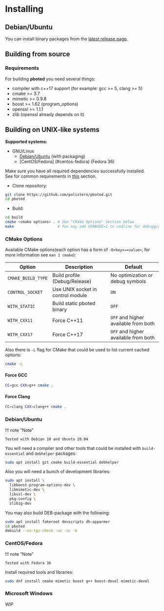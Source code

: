 # Installing

## Debian/Ubuntu

You can install binary packages from the [latest release page](https://github.com/polistern/pboted/releases/latest).

## Building from source

### Requirements

For building **pboted** you need several things:

* compiler with c++17 support (for example: gcc >= 5, clang >= 5)
* cmake >= 3.7
* mimetic >= 0.9.8
* boost >= 1.62 (program_options)
* openssl >= 1.1.1
* zlib (openssl already depends on it)

## Building on UNIX-like systems

**Supported systems:**

* GNU/Linux
    - [Debian/Ubuntu](#debian-ubuntu) (with packaging)
    - [CentOS/Fedora] (#centos-fedora) (Fedora 36)

Make sure you have all required dependencies successfully installed.  
See for common requirements in [this](#requirements) section.

- Clone repository:

```bash
git clone https://github.com/polistern/pboted.git
cd pboted
```

- Build:

```bash
cd build
cmake <cmake options> . # See "CMake Options" section below
make                    # You may add VERBOSE=1 to cmdline for debugging
```

### CMake Options

Available CMake options(each option has a form of `-D<key>=<value>`, for more information see `man 1 cmake`):

| Option             | Description                       | Default                              |
|--------------------|-----------------------------------|--------------------------------------|
| `CMAKE_BUILD_TYPE` | Build profile (Debug/Release)     | No optimization or debug symbols     |
| `CONTROL_SOCKET`   | Use UNIX socket in control module | `ON`                                 |
| `WITH_STATIC`      | Build static pboted binary        | `OFF`                                |
| `WITH_CXX11`       | Force C++11                       | `OFF` and higher available from both |
| `WITH_CXX17`       | Force C++17                       | `OFF` and higher available from both |

Also there is `-L` flag for CMake that could be used to list current cached options:

```bash
cmake -L
```

#### Force GCC

```bash
CC=gcc CXX=g++ cmake .
```

#### Force Clang

```bash
CC=clang CXX=clang++ cmake .
```

### <a name="debian-ubuntu"></a>Debian/Ubuntu

!!! note "Note"

    Tested with Debian 10 and Ubuntu 20.04

You will need a compiler and other tools that could be installed with `build-essential` and `debhelper` packages:

```bash
sudo apt install git cmake build-essential debhelper
```

Also you will need a bunch of development libraries:

```bash
sudo apt install \
  libboost-program-options-dev \
  libmimetic-dev \
  libssl-dev \
  pkg-config \
  zlib1g-dev
```

You may also build DEB-package with the following:

```bash
sudo apt install fakeroot devscripts dh-apparmor
cd pboted
debuild --no-tgz-check -us -uc -b
```

### <a name="centos-fedora"></a>CentOS/Fedora

!!! note "Note"

    Tested with Fedora 36

Install required tools and libraries:

```bash
sudo dnf install cmake mimetic boost g++ boost-devel mimetic-devel
```


### Microsoft Windows

WIP

